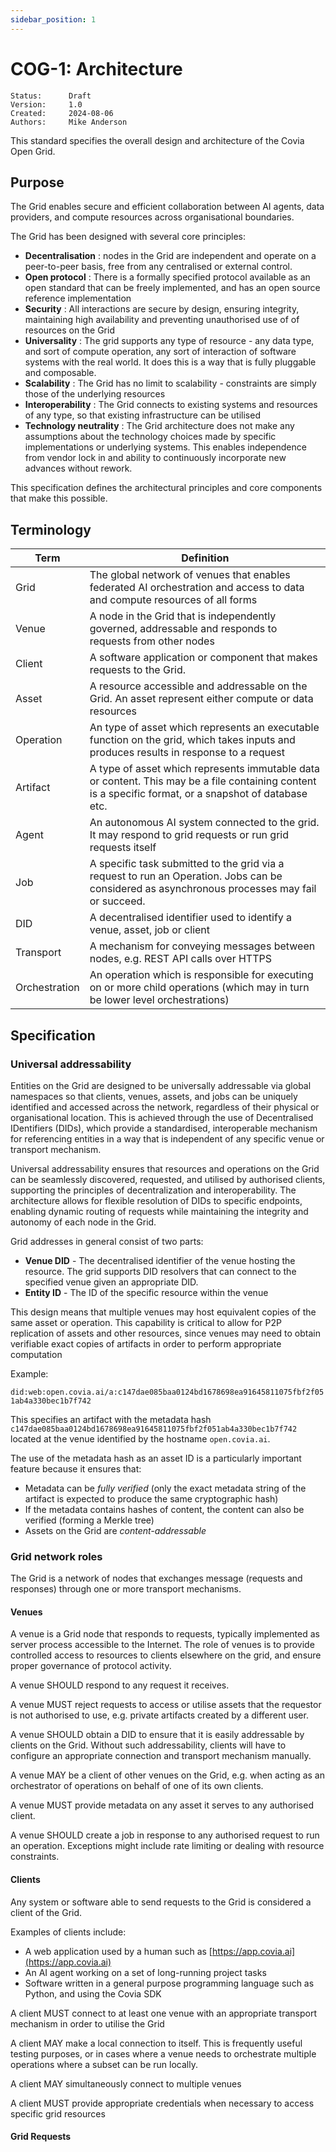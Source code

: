 ```yaml
---
sidebar_position: 1
---
```


# COG-1: Architecture

```
Status:      Draft 
Version:     1.0 
Created:     2024-08-06 
Authors:     Mike Anderson  
```

This standard specifies the overall design and architecture of the Covia Open Grid.

##  Purpose

The Grid enables secure and efficient collaboration between AI agents, data providers, and compute resources across organisational boundaries. 


The Grid has been designed with several core principles:
- **Decentralisation** : nodes in the Grid are independent and operate on a peer-to-peer basis, free from any centralised or external control.
- **Open protocol** : There is a formally specified protocol available as an open standard that can be freely implemented, and has an open source reference implementation
- **Security** : All interactions are secure by design, ensuring integrity, maintaining high availability and preventing unauthorised use of of resources on the Grid
- **Universality** : The grid supports any type of resource - any data type, and sort of compute operation, any sort of interaction of software systems with the real world. It does this is a way that is fully pluggable and composable.
- **Scalability** : The Grid has no limit to scalability - constraints are simply those of the underlying resources
- **Interoperability** : The Grid connects to existing systems and resources of any type, so that existing infrastructure can be utilised
- **Technology neutrality** : The Grid architecture does not make any assumptions about the technology choices made by specific implementations or underlying systems. This enables independence from vendor lock in and ability to continuously incorporate new advances without rework.

This specification defines the architectural principles and core components that make this possible.

## Terminology

| Term | Definition |
| ---- | ---------- |
| Grid | The global network of venues that enables federated AI orchestration and access to data and compute resources of all forms |
| Venue | A node in the Grid that is independently governed, addressable and responds to requests from other nodes |
| Client | A software application or component that makes requests to the Grid. |
| Asset | A resource accessible and addressable on the Grid. An asset represent either compute or data resources
| Operation | An type of asset which represents an executable function on the grid, which takes inputs and produces results in response to a request |
| Artifact | A type of asset which represents immutable data or content. This may be a file containing content is a specific format, or a snapshot of database etc. |
| Agent | An autonomous AI system connected to the grid. It may respond to grid requests or run grid requests itself |
| Job | A specific task submitted to the grid via a request to run an Operation. Jobs can be considered as asynchronous processes may fail or succeed. |
| DID | A decentralised identifier used to identify a venue, asset, job or client |
| Transport | A mechanism for conveying messages between nodes, e.g. REST API calls over HTTPS |
| Orchestration | An operation which is responsible for executing on or more child operations (which may in turn be lower level orchestrations) |

## Specification

### Universal addressability

Entities on the Grid are designed to be universally addressable via global namespaces so that clients, venues, assets, and jobs can be uniquely identified and accessed across the network, regardless of their physical or organisational location. This is achieved through the use of Decentralised IDentifiers (DIDs), which provide a standardised, interoperable mechanism for referencing entities in a way that is independent of any specific venue or transport mechanism. 

Universal addressability ensures that resources and operations on the Grid can be seamlessly discovered, requested, and utilised by authorised clients, supporting the principles of decentralization and interoperability. The architecture allows for flexible resolution of DIDs to specific endpoints, enabling dynamic routing of requests while maintaining the integrity and autonomy of each node in the Grid.

Grid addresses in general consist of two parts:

- **Venue DID** - The decentralised identifier of the venue hosting the resource. The grid supports DID resolvers that can connect to the specified venue given an appropriate DID.
- **Entity ID** - The ID of the specific resource within the venue

This design means that multiple venues may host equivalent copies of the same asset or operation. This capability is critical to allow for P2P replication of assets and other resources, since venues may need to obtain verifiable exact copies of artifacts in order to perform appropriate computation

Example:

`did:web:open.covia.ai/a:c147dae085baa0124bd1678698ea91645811075fbf2f051ab4a330bec1b7f742`

This specifies an artifact with the metadata hash `c147dae085baa0124bd1678698ea91645811075fbf2f051ab4a330bec1b7f742` located at the venue identified by the hostname `open.covia.ai`.

The use of the metadata hash as an asset ID is a particularly important feature because it ensures that:

- Metadata can be *fully verified* (only the exact metadata string of the artifact is expected to produce the same cryptographic hash)
- If the metadata contains hashes of content, the content can also be verified (forming a Merkle tree)
- Assets on the Grid are *content-addressable*

### Grid network roles

The Grid is a network of nodes that exchanges message (requests and responses) through one or more transport mechanisms.

#### Venues

A venue is a Grid node that responds to requests, typically implemented as server process accessible to the Internet. The role of venues is to provide controlled access to resources to clients elsewhere on the grid, and ensure proper governance of protocol activity.

A venue SHOULD respond to any request it receives.

A venue MUST reject requests to access or utilise assets that the requestor is not authorised to use, e.g. private artifacts created by a different user.

A venue SHOULD obtain a DID to ensure that it is easily addressable by clients on the Grid. Without such addressability, clients will have to configure an appropriate connection and transport mechanism manually.

A venue MAY be a client of other venues on the Grid, e.g. when acting as an orchestrator of operations on behalf of one of its own clients.

A venue MUST provide metadata on any asset it serves to any authorised client.

A venue SHOULD create a job in response to any authorised request to run an operation. Exceptions might include rate limiting or dealing with resource constraints.

#### Clients

Any system or software able to send requests to the Grid is considered a client of the Grid. 

Examples of clients include:
- A web application used by a human such as [https://app.covia.ai](https://app.covia.ai)
- An AI agent working on a set of long-running project  tasks
- Software written in a general purpose programming language such as Python, and using the Covia SDK

A client MUST connect to at least one venue with an appropriate transport mechanism in order to utilise the Grid 

A client MAY make a local connection to itself. This is frequently useful testing purposes, or in cases where a venue needs to orchestrate multiple operations where a subset can be run locally.

A client MAY simultaneously connect to multiple venues

A client MUST provide appropriate credentials when necessary to access specific grid resources

#### Grid Requests





